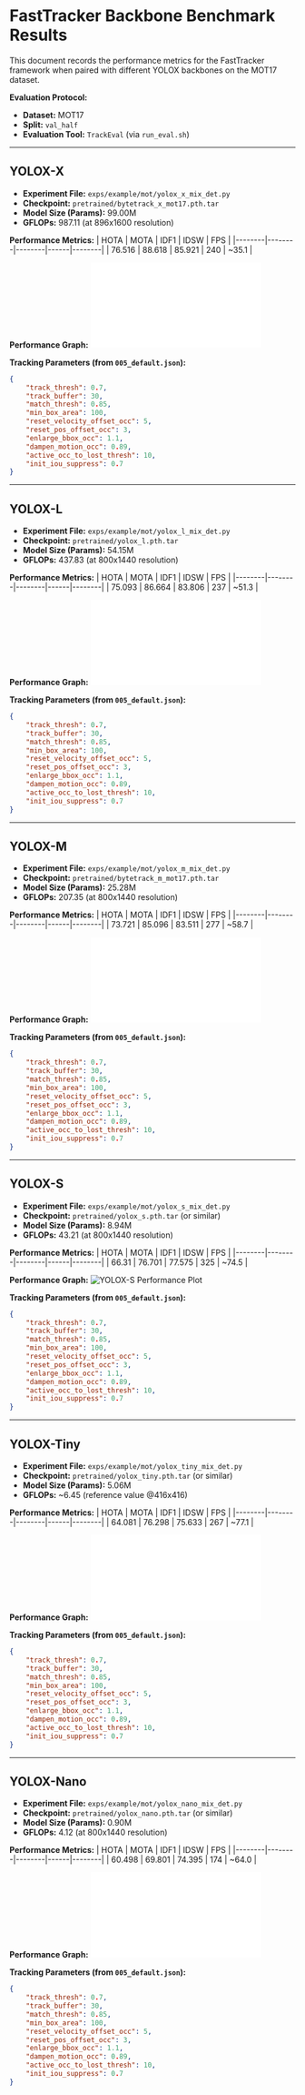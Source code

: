 # FastTracker Backbone Benchmark Results

This document records the performance metrics for the FastTracker framework when paired with different YOLOX backbones on the MOT17 dataset.

**Evaluation Protocol:**
- **Dataset:** MOT17
- **Split:** `val_half`
- **Evaluation Tool:** `TrackEval` (via `run_eval.sh`)

---

## YOLOX-X

- **Experiment File:** `exps/example/mot/yolox_x_mix_det.py`
- **Checkpoint:** `pretrained/bytetrack_x_mot17.pth.tar`
- **Model Size (Params):** 99.00M
- **GFLOPs:** 987.11 (at 896x1600 resolution)

**Performance Metrics:**
| HOTA   | MOTA   | IDF1   | IDSW | FPS    |
|--------|--------|--------|------|--------|
| 76.516 | 88.618 | 85.921 | 240  | ~35.1   |

**Performance Graph:**
![YOLOX-X Performance Plot](./TrackEval/data/trackers/mot_challenge/MOT17-train/FastTracker-X/pedestrian_plot.pdf)

**Tracking Parameters (from `005_default.json`):**
```json
{
    "track_thresh": 0.7,
    "track_buffer": 30,
    "match_thresh": 0.85,
    "min_box_area": 100,
    "reset_velocity_offset_occ": 5,
    "reset_pos_offset_occ": 3,
    "enlarge_bbox_occ": 1.1,
    "dampen_motion_occ": 0.89,
    "active_occ_to_lost_thresh": 10,
    "init_iou_suppress": 0.7
}
```

---

## YOLOX-L

- **Experiment File:** `exps/example/mot/yolox_l_mix_det.py`
- **Checkpoint:** `pretrained/yolox_l.pth.tar`
- **Model Size (Params):** 54.15M
- **GFLOPs:** 437.83 (at 800x1440 resolution)

**Performance Metrics:**
| HOTA   | MOTA   | IDF1   | IDSW | FPS    |
|--------|--------|--------|------|--------|
| 75.093 | 86.664 | 83.806 | 237  | ~51.3   |

**Performance Graph:**
![YOLOX-L Performance Plot](./TrackEval/data/trackers/mot_challenge/MOT17-train/FastTracker-L/pedestrian_plot.pdf)

**Tracking Parameters (from `005_default.json`):**
```json
{
    "track_thresh": 0.7,
    "track_buffer": 30,
    "match_thresh": 0.85,
    "min_box_area": 100,
    "reset_velocity_offset_occ": 5,
    "reset_pos_offset_occ": 3,
    "enlarge_bbox_occ": 1.1,
    "dampen_motion_occ": 0.89,
    "active_occ_to_lost_thresh": 10,
    "init_iou_suppress": 0.7
}
```

---

## YOLOX-M

- **Experiment File:** `exps/example/mot/yolox_m_mix_det.py`
- **Checkpoint:** `pretrained/bytetrack_m_mot17.pth.tar`
- **Model Size (Params):** 25.28M
- **GFLOPs:** 207.35 (at 800x1440 resolution)

**Performance Metrics:**
| HOTA   | MOTA   | IDF1   | IDSW | FPS    |
|--------|--------|--------|------|--------|
| 73.721 | 85.096 | 83.511 | 277  | ~58.7   |

**Performance Graph:**
![YOLOX-M Performance Plot](./TrackEval/data/trackers/mot_challenge/MOT17-train/FastTracker-M/pedestrian_plot.pdf)

**Tracking Parameters (from `005_default.json`):**
```json
{
    "track_thresh": 0.7,
    "track_buffer": 30,
    "match_thresh": 0.85,
    "min_box_area": 100,
    "reset_velocity_offset_occ": 5,
    "reset_pos_offset_occ": 3,
    "enlarge_bbox_occ": 1.1,
    "dampen_motion_occ": 0.89,
    "active_occ_to_lost_thresh": 10,
    "init_iou_suppress": 0.7
}
```

---

## YOLOX-S

- **Experiment File:** `exps/example/mot/yolox_s_mix_det.py`
- **Checkpoint:** `pretrained/yolox_s.pth.tar` (or similar)
- **Model Size (Params):** 8.94M
- **GFLOPs:** 43.21 (at 800x1440 resolution)

**Performance Metrics:**
| HOTA   | MOTA   | IDF1   | IDSW | FPS    |
|--------|--------|--------|------|--------|
| 66.31  | 76.701 | 77.575 | 325  | ~74.5   |

**Performance Graph:**
![YOLOX-S Performance Plot](./TrackEval/data/trackers/mot_challenge/MOT17-train/FastTracker-S/pedestrian_plot.png)

**Tracking Parameters (from `005_default.json`):**
```json
{
    "track_thresh": 0.7,
    "track_buffer": 30,
    "match_thresh": 0.85,
    "min_box_area": 100,
    "reset_velocity_offset_occ": 5,
    "reset_pos_offset_occ": 3,
    "enlarge_bbox_occ": 1.1,
    "dampen_motion_occ": 0.89,
    "active_occ_to_lost_thresh": 10,
    "init_iou_suppress": 0.7
}
```

---

## YOLOX-Tiny

- **Experiment File:** `exps/example/mot/yolox_tiny_mix_det.py`
- **Checkpoint:** `pretrained/yolox_tiny.pth.tar` (or similar)
- **Model Size (Params):** 5.06M
- **GFLOPs:** ~6.45 (reference value @416x416)

**Performance Metrics:**
| HOTA   | MOTA   | IDF1   | IDSW | FPS    |
|--------|--------|--------|------|--------|
| 64.081 | 76.298 | 75.633 | 267  | ~77.1   |

**Performance Graph:**
![YOLOX-Tiny Performance Plot](./TrackEval/data/trackers/mot_challenge/MOT17-train/FastTracker-Tiny/pedestrian_plot.pdf)

**Tracking Parameters (from `005_default.json`):**
```json
{
    "track_thresh": 0.7,
    "track_buffer": 30,
    "match_thresh": 0.85,
    "min_box_area": 100,
    "reset_velocity_offset_occ": 5,
    "reset_pos_offset_occ": 3,
    "enlarge_bbox_occ": 1.1,
    "dampen_motion_occ": 0.89,
    "active_occ_to_lost_thresh": 10,
    "init_iou_suppress": 0.7
}
```

---

## YOLOX-Nano

- **Experiment File:** `exps/example/mot/yolox_nano_mix_det.py`
- **Checkpoint:** `pretrained/yolox_nano.pth.tar` (or similar)
- **Model Size (Params):** 0.90M
- **GFLOPs:** 4.12 (at 800x1440 resolution)

**Performance Metrics:**
| HOTA   | MOTA   | IDF1   | IDSW | FPS    |
|--------|--------|--------|------|--------|
| 60.498 | 69.801 | 74.395 | 174  | ~64.0   |

**Performance Graph:**
![YOLOX-Nano Performance Plot](./TrackEval/data/trackers/mot_challenge/MOT17-train/FastTracker-Nano/pedestrian_plot.pdf)

**Tracking Parameters (from `005_default.json`):**
```json
{
    "track_thresh": 0.7,
    "track_buffer": 30,
    "match_thresh": 0.85,
    "min_box_area": 100,
    "reset_velocity_offset_occ": 5,
    "reset_pos_offset_occ": 3,
    "enlarge_bbox_occ": 1.1,
    "dampen_motion_occ": 0.89,
    "active_occ_to_lost_thresh": 10,
    "init_iou_suppress": 0.7
}
```
